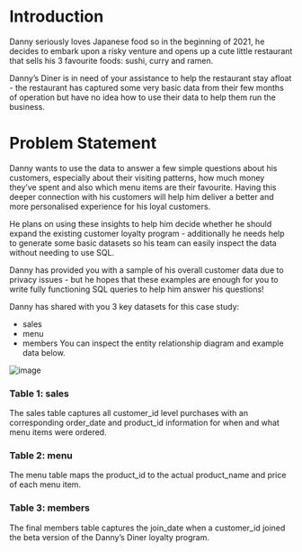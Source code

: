 # Introduction

Danny seriously loves Japanese food so in the beginning of 2021, he decides to embark upon a risky venture and opens up a cute little restaurant that sells his 3 favourite foods: sushi, curry and ramen.

Danny’s Diner is in need of your assistance to help the restaurant stay afloat - the restaurant has captured some very basic data from their few months of operation but have no idea how to use their data to help them run the business.

# Problem Statement

Danny wants to use the data to answer a few simple questions about his customers, especially about their visiting patterns, how much money they’ve spent and also which menu items are their favourite. Having this deeper connection with his customers will help him deliver a better and more personalised experience for his loyal customers.

He plans on using these insights to help him decide whether he should expand the existing customer loyalty program - additionally he needs help to generate some basic datasets so his team can easily inspect the data without needing to use SQL.

Danny has provided you with a sample of his overall customer data due to privacy issues - but he hopes that these examples are enough for you to write fully functioning SQL queries to help him answer his questions!

Danny has shared with you 3 key datasets for this case study:

* sales
* menu
* members
You can inspect the entity relationship diagram and example data below.

![image](https://user-images.githubusercontent.com/103412614/224003746-1551f448-0271-4e7f-ab87-278adb6d337c.png)

### Table 1: sales
The sales table captures all customer_id level purchases with an corresponding order_date and product_id information for when and what menu items were ordered.

### Table 2: menu
The menu table maps the product_id to the actual product_name and price of each menu item.

### Table 3: members
The final members table captures the join_date when a customer_id joined the beta version of the Danny’s Diner loyalty program.
